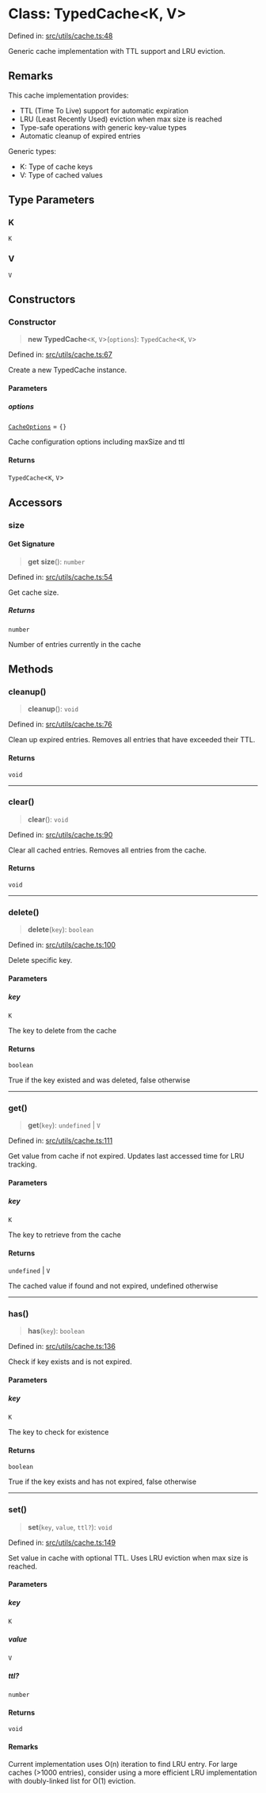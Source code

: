 # Class: TypedCache\<K, V\>

Defined in: [src/utils/cache.ts:48](https://github.com/Nick2bad4u/Uptime-Watcher/blob/8a1973382d5fe14c52996ecda381894eb7ecd4a6/src/utils/cache.ts#L48)

Generic cache implementation with TTL support and LRU eviction.

## Remarks

This cache implementation provides:
- TTL (Time To Live) support for automatic expiration
- LRU (Least Recently Used) eviction when max size is reached
- Type-safe operations with generic key-value types
- Automatic cleanup of expired entries

Generic types:
- K: Type of cache keys
- V: Type of cached values

## Type Parameters

### K

`K`

### V

`V`

## Constructors

### Constructor

> **new TypedCache**\<`K`, `V`\>(`options`): `TypedCache`\<`K`, `V`\>

Defined in: [src/utils/cache.ts:67](https://github.com/Nick2bad4u/Uptime-Watcher/blob/8a1973382d5fe14c52996ecda381894eb7ecd4a6/src/utils/cache.ts#L67)

Create a new TypedCache instance.

#### Parameters

##### options

[`CacheOptions`](../interfaces/CacheOptions.md) = `{}`

Cache configuration options including maxSize and ttl

#### Returns

`TypedCache`\<`K`, `V`\>

## Accessors

### size

#### Get Signature

> **get** **size**(): `number`

Defined in: [src/utils/cache.ts:54](https://github.com/Nick2bad4u/Uptime-Watcher/blob/8a1973382d5fe14c52996ecda381894eb7ecd4a6/src/utils/cache.ts#L54)

Get cache size.

##### Returns

`number`

Number of entries currently in the cache

## Methods

### cleanup()

> **cleanup**(): `void`

Defined in: [src/utils/cache.ts:76](https://github.com/Nick2bad4u/Uptime-Watcher/blob/8a1973382d5fe14c52996ecda381894eb7ecd4a6/src/utils/cache.ts#L76)

Clean up expired entries.
Removes all entries that have exceeded their TTL.

#### Returns

`void`

***

### clear()

> **clear**(): `void`

Defined in: [src/utils/cache.ts:90](https://github.com/Nick2bad4u/Uptime-Watcher/blob/8a1973382d5fe14c52996ecda381894eb7ecd4a6/src/utils/cache.ts#L90)

Clear all cached entries.
Removes all entries from the cache.

#### Returns

`void`

***

### delete()

> **delete**(`key`): `boolean`

Defined in: [src/utils/cache.ts:100](https://github.com/Nick2bad4u/Uptime-Watcher/blob/8a1973382d5fe14c52996ecda381894eb7ecd4a6/src/utils/cache.ts#L100)

Delete specific key.

#### Parameters

##### key

`K`

The key to delete from the cache

#### Returns

`boolean`

True if the key existed and was deleted, false otherwise

***

### get()

> **get**(`key`): `undefined` \| `V`

Defined in: [src/utils/cache.ts:111](https://github.com/Nick2bad4u/Uptime-Watcher/blob/8a1973382d5fe14c52996ecda381894eb7ecd4a6/src/utils/cache.ts#L111)

Get value from cache if not expired.
Updates last accessed time for LRU tracking.

#### Parameters

##### key

`K`

The key to retrieve from the cache

#### Returns

`undefined` \| `V`

The cached value if found and not expired, undefined otherwise

***

### has()

> **has**(`key`): `boolean`

Defined in: [src/utils/cache.ts:136](https://github.com/Nick2bad4u/Uptime-Watcher/blob/8a1973382d5fe14c52996ecda381894eb7ecd4a6/src/utils/cache.ts#L136)

Check if key exists and is not expired.

#### Parameters

##### key

`K`

The key to check for existence

#### Returns

`boolean`

True if the key exists and has not expired, false otherwise

***

### set()

> **set**(`key`, `value`, `ttl?`): `void`

Defined in: [src/utils/cache.ts:149](https://github.com/Nick2bad4u/Uptime-Watcher/blob/8a1973382d5fe14c52996ecda381894eb7ecd4a6/src/utils/cache.ts#L149)

Set value in cache with optional TTL.
Uses LRU eviction when max size is reached.

#### Parameters

##### key

`K`

##### value

`V`

##### ttl?

`number`

#### Returns

`void`

#### Remarks

Current implementation uses O(n) iteration to find LRU entry.
For large caches (\>1000 entries), consider using a more efficient
LRU implementation with doubly-linked list for O(1) eviction.
